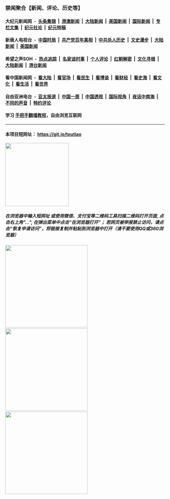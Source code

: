 ### 禁闻聚合【新闻、评论、历史等】

#### 大纪元新闻网 &nbsp;-&nbsp; [头条集锦](indexes/E头条集锦.md?t=02151755) &nbsp;|&nbsp; [港澳新闻](indexes/E港澳新闻.md?t=02151755)  &nbsp;|&nbsp; [大陆新闻](indexes/E大陆新闻.md?t=02151755) &nbsp;|&nbsp; [美国新闻](indexes/E美国新闻.md?t=02151755) &nbsp;|&nbsp; [国际新闻](indexes/E国际新闻.md?t=02151755) &nbsp;|&nbsp; [专栏文集](indexes/E专栏文集.md?t=02151755) &nbsp;|&nbsp; [纪元社论](indexes/E纪元社论.md?t=02151755) &nbsp;|&nbsp; [纪元特稿](indexes/E纪元特稿.md?t=02151755) 

#### 新唐人电视台 &nbsp;-&nbsp; [中国时局](indexes/N中国时局.md?t=02151755) &nbsp;|&nbsp; [共产党百年真相](indexes/N共产党百年真相.md?t=02151755) &nbsp;|&nbsp; [中共杀人历史](indexes/N中共杀人历史.md?t=02151755) &nbsp;|&nbsp; [文史漫步](indexes/N文史漫步.md?t=02151755) &nbsp;|&nbsp; [大陆新闻](indexes/N大陆新闻.md?t=02151755) &nbsp;|&nbsp; [美国新闻](indexes/N美国新闻.md?t=02151755)

#### 希望之声SOH &nbsp;-&nbsp; [热点追踪](indexes/H热点追踪.md?t=02151755) &nbsp;|&nbsp; [名家谈时事](indexes/H名家谈时事.md?t=02151755) &nbsp;|&nbsp; [个人评论](indexes/H个人评论.md?t=02151755)  &nbsp;|&nbsp; [红朝解密](indexes/H红朝解密.md?t=02151755) &nbsp;|&nbsp; [文化寻根](indexes/H文化寻根.md?t=02151755) &nbsp;|&nbsp; [大陆新闻](indexes/H大陆新闻.md?t=02151755) &nbsp;|&nbsp; [港台新闻](indexes/H港台新闻.md?t=02151755)

#### 看中国新闻网 &nbsp;-&nbsp; [看大陆](indexes/S看大陆.md?t=02151755) &nbsp;|&nbsp; [看官场](indexes/S看官场.md?t=02151755) &nbsp;|&nbsp; [看民生](indexes/S看民生.md?t=02151755)  &nbsp;|&nbsp; [看博谈](indexes/S看博谈.md?t=02151755) &nbsp;|&nbsp; [看财经](indexes/S看财经.md?t=02151755) &nbsp;|&nbsp; [看史海](indexes/S看史海.md?t=02151755) &nbsp;|&nbsp; [看文化](indexes/S看文化.md?t=02151755) &nbsp;|&nbsp; [看生活](indexes/S看生活.md?t=02151755) &nbsp;|&nbsp; [看世界](indexes/S看世界.md?t=02151755)

#### 自由亚洲电台 &nbsp;-&nbsp; [亚太报道](indexes/R亚太报道.md?t=02151755) &nbsp;|&nbsp; [中国一周](indexes/R中国一周.md?t=02151755) &nbsp;|&nbsp; [中国透视](indexes/R中国透视.md?t=02151755)  &nbsp;|&nbsp; [国际视角](indexes/R国际视角.md?t=02151755) &nbsp;|&nbsp; [夜话中南海](indexes/R夜话中南海.md?t=02151755) &nbsp;|&nbsp; [不同的声音](indexes/R不同的声音.md?t=02151755) &nbsp;|&nbsp; [特约评论](indexes/R特约评论.md?t=02151755)

#### 学习 [手把手翻墙教程](https://github.com/gfw-breaker/guides/wiki)，自由浏览互联网

----

#### 本项目短网址： https://git.io/toutiao
<img src="https://raw.githubusercontent.com/gfw-breaker/banned-news/master/scripts/img/qr.png" width="200px"/>  

##### 在浏览器中输入短网址 或使用微信、支付宝等二维码工具扫描二维码打开页面, 点击右上角"...", 在弹出菜单中点击“在浏览器打开”； 若网页被举报禁止访问，请点击“恢复申请访问”，将链接复制并粘贴到浏览器中打开（请不要使用QQ或360浏览器）

<img src="https://raw.githubusercontent.com/gfw-breaker/banned-news/master/scripts/img/1.png" width="260px"/> &nbsp; <img src="https://raw.githubusercontent.com/gfw-breaker/banned-news/master/scripts/img/2.png" width="260px"/> &nbsp; <img src="https://raw.githubusercontent.com/gfw-breaker/banned-news/master/scripts/img/3.png" width="260px"/>
